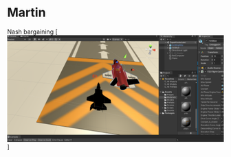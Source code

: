 # Martin
Nash bargaining
[![que no se resistieran, por que sino los mataban ... ](https://raw.githubusercontent.com/rgarro/Martin/master/martin.png)]


